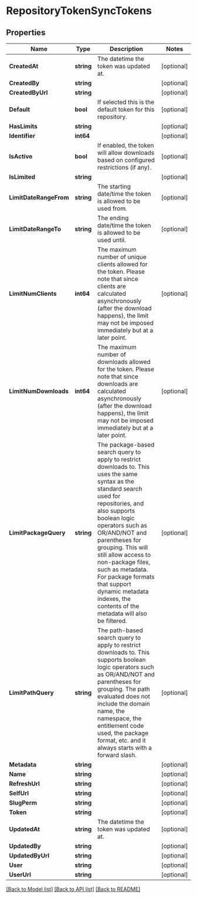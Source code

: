 # RepositoryTokenSyncTokens

## Properties

Name | Type | Description | Notes
------------ | ------------- | ------------- | -------------
**CreatedAt** | **string** | The datetime the token was updated at. | [optional] 
**CreatedBy** | **string** |  | [optional] 
**CreatedByUrl** | **string** |  | [optional] 
**Default** | **bool** | If selected this is the default token for this repository. | [optional] 
**HasLimits** | **string** |  | [optional] 
**Identifier** | **int64** |  | [optional] 
**IsActive** | **bool** | If enabled, the token will allow downloads based on configured restrictions (if any). | [optional] 
**IsLimited** | **string** |  | [optional] 
**LimitDateRangeFrom** | **string** | The starting date/time the token is allowed to be used from. | [optional] 
**LimitDateRangeTo** | **string** | The ending date/time the token is allowed to be used until. | [optional] 
**LimitNumClients** | **int64** | The maximum number of unique clients allowed for the token. Please note that since clients are calculated asynchronously (after the download happens), the limit may not be imposed immediately but at a later point. | [optional] 
**LimitNumDownloads** | **int64** | The maximum number of downloads allowed for the token. Please note that since downloads are calculated asynchronously (after the download happens), the limit may not be imposed immediately but at a later point. | [optional] 
**LimitPackageQuery** | **string** | The package-based search query to apply to restrict downloads to. This uses the same syntax as the standard search used for repositories, and also supports boolean logic operators such as OR/AND/NOT and parentheses for grouping. This will still allow access to non-package files, such as metadata. For package formats that support dynamic metadata indexes, the contents of the metadata will also be filtered. | [optional] 
**LimitPathQuery** | **string** | The path-based search query to apply to restrict downloads to. This supports boolean logic operators such as OR/AND/NOT and parentheses for grouping. The path evaluated does not include the domain name, the namespace, the entitlement code used, the package format, etc. and it always starts with a forward slash. | [optional] 
**Metadata** | **string** |  | [optional] 
**Name** | **string** |  | [optional] 
**RefreshUrl** | **string** |  | [optional] 
**SelfUrl** | **string** |  | [optional] 
**SlugPerm** | **string** |  | [optional] 
**Token** | **string** |  | [optional] 
**UpdatedAt** | **string** | The datetime the token was updated at. | [optional] 
**UpdatedBy** | **string** |  | [optional] 
**UpdatedByUrl** | **string** |  | [optional] 
**User** | **string** |  | [optional] 
**UserUrl** | **string** |  | [optional] 

[[Back to Model list]](../README.md#documentation-for-models) [[Back to API list]](../README.md#documentation-for-api-endpoints) [[Back to README]](../README.md)


